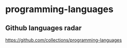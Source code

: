 # programming-languages

## Github languages radar
https://github.com/collections/programming-languages
